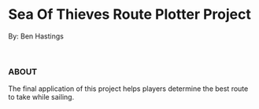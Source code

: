 <H1>Sea Of Thieves Route Plotter Project</H1>
<p>By: Ben Hastings</p>
</br>
<h3><b>ABOUT</b></h3>
<p>
The final application of this project helps players determine the best route to take while sailing.
</p>
